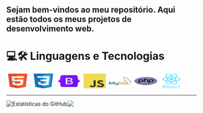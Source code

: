 Sejam bem-vindos ao meu repositório. Aqui estão todos os meus projetos de desenvolvimento web.
-------

# 💻🛠 Linguagens e Tecnologias

<div>
  <img src="https://github.com/devicons/devicon/blob/master/icons/html5/html5-original.svg" title="Java" alt="Java" width="60" height="40"/>&nbsp;
   <img src="https://github.com/devicons/devicon/blob/master/icons/css3/css3-original.svg" title="React" alt="React" width="60" height="40"/>&nbsp;
    <img src="https://github.com/devicons/devicon/blob/master/icons/bootstrap/bootstrap-original.svg" title="Flutter" alt="Flutter" width="60" height="40"/>&nbsp;
   <img src="https://github.com/devicons/devicon/blob/master/icons/javascript/javascript-original.svg" title="JavaScript" alt="JavaScript" width="60" height="40"/>&nbsp;
 <img src="https://github.com/devicons/devicon/blob/master/icons/mysql/mysql-original-wordmark.svg" title="HTML5" alt="HTML" width="60" height="40"/>&nbsp;
  <img src="https://github.com/devicons/devicon/blob/master/icons/php/php-original.svg" title="Firebase" alt="Firebase" width="60" height="40"/>&nbsp;
   <img src="https://github.com/devicons/devicon/blob/master/icons/react/react-original-wordmark.svg" title="React" alt="React" width="60" height="40"/>&nbsp;
</div>

-------

<div style="display: flex;" >
  <img height = "250em" src="https://github-readme-stats.vercel.app/api?username=gabrielsventura05&show_icons=true&theme=tokyonight&count_private=true" alt="Estatísticas do GitHub"
  />
  <img height = "250em" src="https://github-readme-stats.vercel.app/api/top-langs/?username=gabrielsventura05&show_icons=true&theme=bear&count_private=true"/>
</div>
